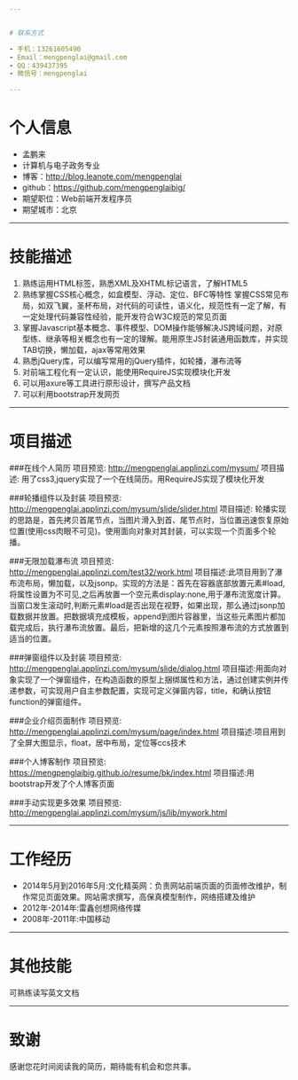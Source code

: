 ```yaml
---


# 联系方式

- 手机：13261605490 
- Email：mengpenglai@gmail.com 
- QQ：439437395
- 微信号：mengpenglai

---
```


# 个人信息

 - 孟鹏来 
 - 计算机与电子政务专业
 - 博客：http://blog.leanote.com/mengpenglai
 - github：https://github.com/mengpenglaibig/
 - 期望职位：Web前端开发程序员
 - 期望城市：北京

---

# 技能描述
1. 熟练运用HTML标签，熟悉XML及XHTML标记语言，了解HTML5
2. 熟练掌握CSS核心概念，如盒模型、浮动、定位、BFC等特性 
掌握CSS常见布局，如双飞翼，圣杯布局，对代码的可读性，语义化，规范性有一定了解，有一定处理代码兼容性经验，能开发符合W3C规范的常见页面
3. 掌握Javascript基本概念、事件模型、DOM操作能够解决JS跨域问题，对原型练、继承等相关概念也有一定的理解。能用原生JS封装通用函数库，并实现TAB切换，懒加载，ajax等常用效果
4. 熟悉jQuery库，可以编写常用的jQuery插件，如轮播，瀑布流等
5. 对前端工程化有一定认识，能使用RequireJS实现模块化开发
6. 可以用axure等工具进行原形设计，撰写产品文档
7. 可以利用bootstrap开发网页

---

# 项目描述

###在线个人简历 
项目预览: 
http://mengpenglai.applinzi.com/mysum/
项目描述: 
用了css3,jquery实现了一个在线简历。用RequireJS实现了模块化开发

###轮播组件以及封装 
项目预览: 
http://mengpenglai.applinzi.com/mysum/slide/slider.html 
项目描述: 
轮播实现的思路是，首先拷贝首尾节点，当图片滑入到首、尾节点时，当位置迅速恢复原始位置(使用css肉眼不可见)。使用面向对象对其封装，可以实现一个页面多个轮播。

###无限加载瀑布流 
项目预览: 
http://mengpenglai.applinzi.com/test32/work.html 
项目描述:此项目用到了瀑布流布局，懒加载，以及jsonp。实现的方法是：首先在容器底部放置元素#load,将属性设置为不可见,之后再放置一个空元素display:none,用于瀑布流宽度计算。当窗口发生滚动时,判断元素#load是否出现在视野，如果出现，那么通过jsonp加载数据并放置。把数据填充成模板，append到图片容器里，当这些元素图片都加载完成后，执行瀑布流放置。最后，把新增的这几个元素按照瀑布流的方式放置到适当的位置。

###弹窗组件以及封装 
项目预览: 
http://mengpenglai.applinzi.com/mysum/slide/dialog.html 
项目描述:用面向对象实现了一个弹窗组件，在构造函数的原型上捆绑属性和方法，通过创建实例并传递参数，可实现用户自主参数配置，实现可定义弹窗内容，title，和确认按钮function的弹窗组件。

###企业介绍页面制作 
项目预览: 
http://mengpenglai.applinzi.com/mysum/page/index.html 
项目描述:项目用到了全屏大图显示，float，居中布局，定位等ccs技术

###个人博客制作 
项目预览: https://mengpenglaibig.github.io/resume/bk/index.html
项目描述:用bootstrap开发了个人博客页面

###手动实现更多效果
项目预览:
http://mengpenglai.applinzi.com/mysum/js/lib/mywork.html


---
# 工作经历 
 - 2014年5月到2016年5月:文化精英网：负责网站前端页面的页面修改维护，制作常见页面效果。网站需求撰写，高保真模型制作，网络搭建及维护
 - 2012年-2014年:雷鑫创想网络传媒 
 - 2008年-2011年:中国移动

---
# 其他技能
可熟练读写英文文档

---
# 致谢
感谢您花时间阅读我的简历，期待能有机会和您共事。
